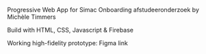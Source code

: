 Progressive Web App for Simac Onboarding afstudeeronderzoek by Michèle Timmers

Build with
HTML, CSS, Javascript & Firebase 

Working high-fidelity prototype: Figma link
